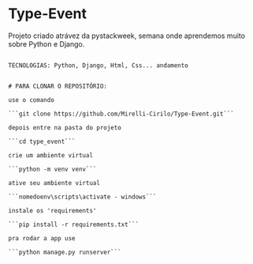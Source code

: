 # Type-Event
Projeto criado atrávez da pystackweek, semana onde aprendemos muito sobre Python e Django.

````SOBRE: Projeto para agendamendamento de eventos, com possibilidade de impressão de certificado.

TECNOLOGIAS: Python, Django, Html, Css... andamento


# PARA CLONAR O REPOSITÓRIO:

use o comando 

```git clone https://github.com/Mirelli-Cirilo/Type-Event.git```

depois entre na pasta do projeto 

```cd type_event```

crie um ambiente virtual

```python -m venv venv```

ative seu ambiente virtual 

```nomedoenv\scripts\activate - windows```

instale os 'requirements' 

```pip install -r requirements.txt```

pra rodar a app use 

```python manage.py runserver```
